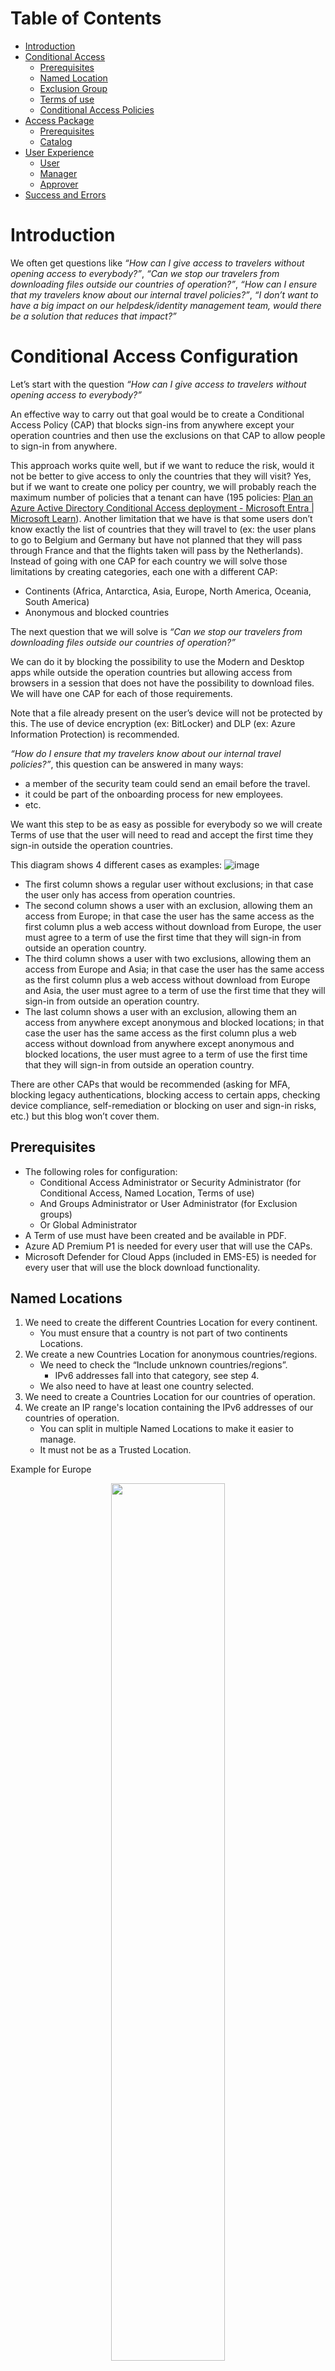 # Table of Contents
- [Introduction](#introduction)
- [Conditional Access](#conditional-access-configuration)
    - [Prerequisites](#prerequisites)
    - [Named Location](#named-locations)
    - [Exclusion Group](#named-locations)
    - [Terms of use](#terms-of-use)
    - [Conditional Access Policies](#conditional-access-policies)
- [Access Package](#access-package-configuration)
    - [Prerequisites](#prerequisites-1)
    - [Catalog](#catalog)
- [User Experience](#user-experience)
    - [User](#user)
    - [Manager](#manager)
    - [Approver](#approver)
- [Success and Errors](#success-and-errors)


# Introduction

We often get questions like *“How can I give access to travelers without opening access to everybody?”*, *“Can we stop our travelers from downloading files outside our countries of operation?”*, *“How can I ensure that my travelers know about our internal travel policies?”*, *“I don’t want to have a big impact on our helpdesk/identity management team, would there be a solution that reduces that impact?”* 

# Conditional Access Configuration

Let’s start with the question *“How can I give access to travelers without opening access to everybody?”*

An effective way to carry out that goal would be to create a Conditional Access Policy (CAP) that blocks sign-ins from anywhere except your operation countries and then use the exclusions on that CAP to allow people to sign-in from anywhere. 

This approach works quite well, but if we want to reduce the risk, would it not be better to give access to only the countries that they will visit? Yes, but if we want to create one policy per country, we will probably reach the maximum number of policies that a tenant can have (195 policies: [Plan an Azure Active Directory Conditional Access deployment - Microsoft Entra | Microsoft Learn](https://learn.microsoft.com/en-us/azure/active-directory/conditional-access/plan-conditional-access#minimize-the-number-of-conditional-access-policies)). Another limitation that we have is that some users don’t know exactly the list of countries that they will travel to (ex: the user plans to go to Belgium and Germany but have not planned that they will pass through France and that the flights taken will pass by the Netherlands). Instead of going with one CAP for each country we will solve those limitations by creating categories, each one with a different CAP: 
- Continents (Africa, Antarctica, Asia, Europe, North America, Oceania, South America) 
- Anonymous and blocked countries 

The next question that we will solve is *“Can we stop our travelers from downloading files outside our countries of operation?”* 

We can do it by blocking the possibility to use the Modern and Desktop apps while outside the operation countries but allowing access from browsers in a session that does not have the possibility to download files. We will have one CAP for each of those requirements. 

Note that a file already present on the user’s device will not be protected by this. The use of device encryption (ex: BitLocker) and DLP (ex: Azure Information Protection) is recommended.  

*“How do I ensure that my travelers know about our internal travel policies?”*, this question can be answered in many ways: 
- a member of the security team could send an email before the travel. 
- it could be part of the onboarding process for new employees. 
- etc. 

We want this step to be as easy as possible for everybody so we will create Terms of use that the user will need to read and accept the first time they sign-in outside the operation countries. 

 
This diagram shows 4 different cases as examples: 
![image](./images/CAP-diagram.png)

- The first column shows a regular user without exclusions; in that case the user only has access from operation countries. 
- The second column shows a user with an exclusion, allowing them an access from Europe; in that case the user has the same access as the first column plus a web access without download from Europe, the user must agree to a term of use the first time that they will sign-in from outside an operation country. 
- The third column shows a user with two exclusions, allowing them an access from Europe and Asia; in that case the user has the same access as the first column plus a web access without download from Europe and Asia, the user must agree to a term of use the first time that they will sign-in from outside an operation country. 
- The last column shows a user with an exclusion, allowing them an access from anywhere except anonymous and blocked locations; in that case the user has the same access as the first column plus a web access without download from anywhere except anonymous and blocked locations, the user must agree to a term of use the first time that they will sign-in from outside an operation country. 

There are other CAPs that would be recommended (asking for MFA, blocking legacy authentications, blocking access to certain apps, checking device compliance, self-remediation or blocking on user and sign-in risks, etc.) but this blog won’t cover them. 

## Prerequisites

- The following roles for configuration: 
    - Conditional Access Administrator or Security Administrator (for Conditional Access, Named Location, Terms of use) 
    - And Groups Administrator or User Administrator (for Exclusion groups) 
    - Or Global Administrator 
- A Term of use must have been created and be available in PDF.
- Azure AD Premium P1 is needed for every user that will use the CAPs. 
- Microsoft Defender for Cloud Apps (included in EMS-E5) is needed for every user that will use the block download functionality. 

## Named Locations

1. We need to create the different Countries Location for every continent. 
    - You must ensure that a country is not part of two continents Locations. 
2. We create a new Countries Location for anonymous countries/regions. 
    - We need to check the “Include unknown countries/regions”. 
        - IPv6 addresses fall into that category, see step 4. 
    - We also need to have at least one country selected. 
3. We need to create a Countries Location for our countries of operation. 
4. We create an IP range's location containing the IPv6 addresses of our countries of operation. 
    - You can split in multiple Named Locations to make it easier to manage. 
    - It must not be as a Trusted Location.

Example for Europe
<p align="center" width="100%">
    <img width="60%" src="./images/NamedLocation-Example-Europe.png"> 
</p>

Example of anonymous and non-allowed
<p align="center" width="100%">
    <img width="60%" src="./images/NamedLocation-Example-Anonymous.png"> 
</p>

Example of Operation countries
<p align="center" width="100%">
    <img width="60%" src="./images/NamedLocation-Example-OperationCountries.png"> 
</p>

Example of Operation countries range of IPv6
<p align="center" width="100%">
    <img width="60%" src="./images/NamedLocation-Example-OperationCountries-ipv6.png"> 
</p>

View of all locations created
<p align="center" width="100%">
    <img width="60%" src="./images/NamedLocation-Example-AllLocations.png"> 
</p>


## Exclusion groups
1. We will then create an exclusion group for every continent and for Everywhere.
    - The groups must be security groups.
    - The groups must be Assigned.
    - The groups should have an Owner.
    - The groups should not be “Azure AD roles can be assigned to the group”.
    - A good description should be considered.
    - No members should be added to the groups.
2. We must add the Everyone group as part of all the continent groups.
3. A group for Anonymous and blocked regions/countries can be added but is not recommended since no exclusions should be allowed.

Example of exclusion group for Europe
<p align="center" width="100%">
    <img width="60%" src="./images/ExclusionGroup-Creation-Europe.png"> 
</p>

All exclusion group
<p align="center" width="100%">
    <img width="60%" src="./images/ExclusionGroup-All.png"> 
</p>

Membership of exclusion group for Everywhere
<p align="center" width="100%">
    <img width="60%" src="./images/ExclusionGroup-Membership-Everywhere.png"> 
</p>


## Terms of use
1. Create a new Term of use.
2. Include all the languages that are needed.
3. Upload the PDF for all languages added.
4. Make sure that “Require users to expand the terms of use” is set to On.
5. Select the expiration policy settings that you want to use.
6. Select “Custom policy” since we will create the CAP later.
<p align="center" width="100%">
    <img width="60%" src="./images/TermsofUse-Creation.png"> 
</p>


## Conditional Access Policies

1.	Create a CAP to block mobile apps and desktop clients outside Operation countries.
    - Users: All users – Break glass account should be excluded.
    - Cloud apps: All cloud apps.
    - Conditions, Locations: Any locations, with exclusions for Operation countries and Operation countries’ IPv6.
    - Conditions, Client apps: Mobile apps and desktop clients.
    - Grant: Block access.
<p align="center" width="100%">
    <img width="60%" src="./images/ConditionalAccess-BlockMobile-OperationCountries.png"> 
</p>
<p align="center" width="100%">
    <img width="33%" src="./images/ConditionalAccess-BlockMobile-OperationCountries-CltApp.png"> 
</p>

2.	Create a CAP to block browser access from Anonymous and non-allowed countries/regions.
    - Users: All users – Break glass account should be excluded.
    - Cloud apps: All cloud apps.
    - OPTION 1 : Conditions, Locations: Anonymous and non-allowed countries/regions.
    - OPTION 2 : Conditions, Locations: Any locations, with exclusions for every continent, Operation countries and Operation countries’ IPv6.
    - Conditions, Client apps: Browser.
    - Grant: Block access.

Two different configurations are possible for the Locations condition of this CAP.
- OPTION 1 : Using Anonymous and non-allowed countries/regions Named Location.
    - Pro : You have a well-defined list of what you block.
    - Con : In the case of new countries/regions, it is allowed for browser access until you add it to the right Named Location.
- OPTION 2 : Using Any location except continents and operation countries.
    - Pro : In the case of new countries/regions, it is blocked until you assign it to the right Named Location.
    - Con : You must ensure that the countries you want to block are not present in any continents.

OPTION 1 :
<p align="center" width="100%">
    <img width="60%" src="./images/ConditionalAccess-BlockBrowser-Anonymous.png"> 
</p>
OPTION 2 : 
<p align="center" width="100%">
    <img width="60%" src="./images/ConditionalAccess-BlockBrowser-Anonymous-Option2.png"> 
</p>
<p align="center" width="100%">
    <img width="33%" src="./images/ConditionalAccess-BlockBrowser-Anonymous-CltApp.png"> 
</p>

3.	Create CAPs to block browser access from a continent.
    - Users: All users excluding exclusion group for the continent – Break glass account should be excluded.
    - Cloud apps: All cloud apps.
    - Conditions, Locations: continent location.
    - Conditions, Client apps: Browser.
    - Grant: Block access.
<p align="center" width="100%">
    <img width="60%" src="./images/ConditionalAccess-BlockBrowser-Continent-1.png"> 
</p>
<p align="center" width="100%">
    <img width="33%" src="./images/ConditionalAccess-BlockBrowser-Continent-2.png"> 
</p>

4.	Repeat previous step for each continent.

5.	Create a CAP to block download from browsers outside Operation countries.
    - Users: All users – Break glass account should be excluded.
    - Cloud apps: All cloud apps.
    - Conditions, Locations: Any locations, with exclusions for Operation countries and Operation countries’ IPv6.
    - Conditions, Client apps: Browser.
    - Session: User Conditional Access App Control, Block downloads (Preview).
<p align="center" width="100%">
    <img width="60%" src="./images/ConditionalAccess-BlockDownload-1.png"> 
</p>
<p align="center" width="100%">
    <img width="33%" src="./images/ConditionalAccess-BlockDownload-2.png"> 
</p>

6.	Create a CAP to ask for Terms of use outside Operation countries.
    - Users: All users – Break glass account should be excluded.
    - Cloud apps: All cloud apps.
    - Conditions, Locations: Any locations, with exclusions for Operation countries and Operation countries’ IPv6.
    - Conditions, Client apps: Browser.
    - Grant: Your terms of use for travelers.
<p align="center" width="100%">
    <img width="60%" src="./images/ConditionalAccess-Termsofuse-1.png"> 
</p>
<p align="center" width="100%">
    <img width="33%" src="./images/ConditionalAccess-Termsofuse-2.png"> 
</p>

Your Conditional Access policies should look like this:
<p align="center" width="100%">
    <img width="60%" src="./images/ConditionalAccess-All.png"> 
</p>


# Access Package Configuration

Now that we have a fully functional way to manage the travelers, let’s look at this question “I don’t want to have a big impact on our helpdesk/identity management team, would there be a solution that reduces that impact?”.
The challenges that we have are:
- We need a way for people to tell us that they will travel.
- We need an approval process.
- We have exclusion groups, but we don’t want users to stay in them after they come back.
We will solve all those points with Entitlement management by automating the process. 
- The process will be started by the user.
- The approval will be a two-step approval with the people that need to be part of the decision, the user’s manager, and the security team.
- The user will be removed automatically from the group at the end of their trip.

## Prerequisites

- One of the following roles for configuration:
    - Identity Governance Administrator
    - Global Administrator
- Azure AD Premium P2 is needed for every user that will use the Access Packages.
- Exclusion groups must have been created and assigned to the CAPs.
- Users must have a manager assigned to them, if not a failover administrator will be used.


## Catalog

1. Create a new catalog that will be used to manage all exclusion groups that we created earlier
<p align="center" width="100%">
    <img width="60%" src="./images/Catalog-Creation.png"> 
</p>

2. Open the new catalog and add all resources that will be available for this catalog.
<p align="center" width="100%">
    <img width="60%" src="./images/Catalog-Resources.png"> 
</p>

3. Add all resources (groups, applications, SharePoint sites). In our scenario, we need to add all groups we created earlier.
<p align="center" width="100%">
    <img width="60%" src="./images/Catalog-ResourcesAddition.png"> 
</p>

4. Content of your catalog
<p align="center" width="100%">
    <img width="60%" src="./images/Catalog-Resources-All.png"> 
</p>


## Access Package

### Creation
1. Create one package for each region in your catalog.
<p align="center" width="100%">
    <img width="60%" src="./images/AccessPackage.png"> 
</p>

2. Define a name and a description; your users will see this information in “my access” portal.
<p align="center" width="100%">
    <img width="60%" src="./images/AccessPackage-Europe-1.png"> 
</p>

3. Add the corresponding group from your catalog. You also need to define the role that the user will have. In this scenario we want them to have the role “Member”.
<p align="center" width="100%">
    <img width="60%" src="./images/AccessPackage-Europe-2.png"> 
</p>

4. Requests
    - Define who can ask for this package:
        - Specific users and groups: use a group that holds all your users.
        - All members (excluding guests): all identities as “member” type.
        - All users (including guests): all identities (member and guest).
    - Define approval parameters in the same page.
        - Require requestor justification: strongly recommended.
    - How many stages: 2
        - First approver
            - Use the manager of the user (this attribute on user needs to be filled).
            - As fallback, you can set the GIA team.
            - You must set the number of days allowed to make the decision.
            - Require approver justification: for tracking; this parameter should be considered.
        - Second approver
            - Use specific approvers.
            - Set the travel approvers group.
            - You must set the number of days allowed to make the decision.
            - Require approver justification: for tracking; this parameter should be considered.
    - Enable new request: set to Yes.
<p align="center" width="100%">
    <img width="60%" src="./images/AccessPackage-Europe-3.png"> 
</p>

<p align="center" width="100%">
    <img width="60%" src="./images/AccessPackage-Europe-4.png"> 
</p>

5.	You can request some information for the requestor. That information will be seen during the approval process.

<p align="center" width="100%">
    <img width="60%" src="./images/AccessPackage-Europe-5.png"> 
</p>

You can also add different languages as needed.

<p align="center" width="100%">
    <img width="60%" src="./images/AccessPackage-Europe-5.png"> 
</p>

<p align="center" width="100%">
    <img width="60%" src="./images/AccessPackage-Europe-6.png"> 
</p>

6.	Lifecycle
    - Expiration: define the number of days/hours or never.
    - Users can request a specific timeline: we recommend letting the user define their period.
    - Allow users to extend access: before the expiration, let users ask for an extension. If the user is traveling, it could be interesting to give them this opportunity.
    - Require approval to grant extension: same approval process as initial request.
    - Require access reviews: you can implement an access review but, in this case, it is not mandatory since an expiration is defined*.
    * If you don’t implement an expiration period, we strongly recommend enabling and defining an Access Review to be sure users and/or groups still need access.

<p align="center" width="100%">
    <img width="60%" src="./images/AccessPackage-Europe-7.png"> 
</p>

7.	Custom extensions
This section is not needed in this scenario but could help to automate some activities. We plan to elaborate on the possibilities offered in the future.

<p align="center" width="100%">
    <img width="60%" src="./images/AccessPackage-Europe-8.png"> 
</p>

8.	Review + create.
Review and confirm all your parameters and then create.

<p align="center" width="100%">
    <img width="60%" src="./images/AccessPackage-Europe-9.png"> 
</p>

### Customization
1. Change the name of policy
    By default, the first policy is named “Initial Policy”, but it is not helpful and understandable, so we recommend renaming it like this: Self-service travel request.

<p align="center" width="100%">
    <img width="60%" src="./images/AccessPackage-Europe-10.png"> 
</p>

<p align="center" width="100%">
    <img width="60%" src="./images/AccessPackage-Europe-11.png"> 
</p>

2. Separation of Duties
You could define incompatible access packages or groups but be careful you could block some users like VIPs or people who travel regularly. We don’t recommend using this feature in this context.

<p align="center" width="100%">
    <img width="60%" src="./images/AccessPackage-Europe-12.png"> 
</p>

3. Assignments
Assignments could be used by an administrator to assign an access package directly to a user, bypassing the approval process. In our context, since the user starts the process, it is not needed but it could still be used in certain cases.


### All packages
At the end, you should see all your packages in your catalog.

<p align="center" width="100%">
    <img width="60%" src="./images/AccessPackage-All.png"> 
</p>

### Options for people already out of the operation countries
We can manage those cases in two ways:
1. Using a manual assignment done by an administrator after validating the identity of the person and the speaking with the approvers.
2. Adding a cloud app exclusion for "Azure AD Identity Governance - Entitlement Management" for all block browser access policies except for Anonymous and non-allowed countries (CA003 to CA009); this will allow sign-ins to MyAccess.Microsoft.com, allowing people to gain access with the regular process.

# User experience

Now let’s see what the experience is for the end users, managers, and security approvers.

## User
1. A user accesses MyAccess.microsoft.com and clicks on Request next to the continent where they plan to travel.
<p align="center" width="100%">
    <img width="60%" src="./images/UserXP-AccessPackage.png"> 
</p>

2. A user enters the information on how to reach them in case of a security incident, a business justification, and a specific period (optional but recommended).
<p align="center" width="100%">
    <img width="33%" src="./images/UserXP-AccessPackage-Justification.png"> 
</p>

## Manager
1.	The manager receives an email asking for the approval of the request and clicks the link to approve or deny the request.
<p align="center" width="100%">
    <img width="60%" src="./images/ManagerXP-Request-Email.png"> 
</p>

2.	The manager’s default browser opens the MyAccess webpage where they can see all the pending approval requests.
<p align="center" width="100%">
    <img width="60%" src="./images/ManagerXP-Request-Approval.png"> 
</p>

3.	When clicking on a request, the manager will be able to see details about the request, details about the access, the approval history of the request and to approve or deny the request with a justification.
<p align="center" width="100%">
    <img width="33%" src="./images/ManagerXP-Request-Details-1.png">
    <img width="33%" src="./images/ManagerXP-Request-Details-2.png"> 
</p>
<p align="center" width="100%">
    <img width="33%" src="./images/ManagerXP-Request-Details-3.png"> 
</p>


## Approver
After the manager’s approval, the security team in charge of access approval for travelers will receive an email and will be able to approve or deny. The steps will be identical to the ones done by the manager but the result will grant or deny the access for the user.

<p align="center" width="100%">
    <img width="60%" src="./images/ManagerXP-Request-Email.png"> 
</p>

<p align="center" width="100%">
    <img width="60%" src="./images/ManagerXP-Request-Approval.png"> 
</p>

# Success and Errors
1. Example of a sign-in error if a user tries to sign-in from a non-operation country where they are not allowed.
<p align="center" width="100%">
    <img width="33%" src="./images/SuccessErrors-Sign-in.png"> 
</p>

2. Example of a Term of use prompt if a user sign-in from a non-operation country where they are allowed
<p align="center" width="100%">
    <img width="60%" src="./images/SuccessErrors-Termsofuse.png"> 
</p>

3. Example of a Block download prompt if a user tries to download a file from a non-operation country where they are allowed
<p align="center" width="100%">
    <img width="60%" src="./images/SuccessErrors-DownloadBlocked.png"> 
</p>

4. Examples of a user trying to sign-in from multiple places.
- Great Britain – User is part of the Europe exclusion: Allowed (Success at 5:17:27) with Terms of use (Interrupted at 5:15:18)
- Japan – User is not part of the exclusion: Blocked (Failure at 4:54:15)
- Canada – User is signing-in from an operation country: Allowed (Success at 4:52:32)
<p align="center" width="100%">
    <img width="75%" src="./images/SuccessErrors-Logs.png"> 
</p>

# Disclaimers

This Sample Code is provided for the purpose of illustration only and is not intended to be used in a production environment.  THIS SAMPLE CODE AND ANY RELATED INFORMATION ARE PROVIDED "AS IS" WITHOUT WARRANTY OF ANY KIND, EITHER EXPRESSED OR IMPLIED, INCLUDING BUT NOT LIMITED TO THE IMPLIED WARRANTIES OF MERCHANTABILITY AND/OR FITNESS FOR A PARTICULAR PURPOSE.  We grant You a nonexclusive, royalty-free right to use and modify the Sample Code and to reproduce and distribute the object code form of the Sample Code, provided that You agree:

(i) to not use Our name, logo, or trademarks to market Your software product in which the Sample Code is embedded;

(ii) to include a valid copyright notice on Your software product in which the Sample Code is embedded;

 and (iii) to indemnify, hold harmless, and defend Us and Our suppliers from and against any claims or lawsuits, including attorneys' fees, that arise or result from the use or distribution of the Sample code.

This posting is provided "AS IS" with no warranties, and confers no rights. Use of included script samples are subject to the terms specified at https://www.microsoft.com/info/copyright.htm.

# Credit

Mathias Dumont

Paul Morin



